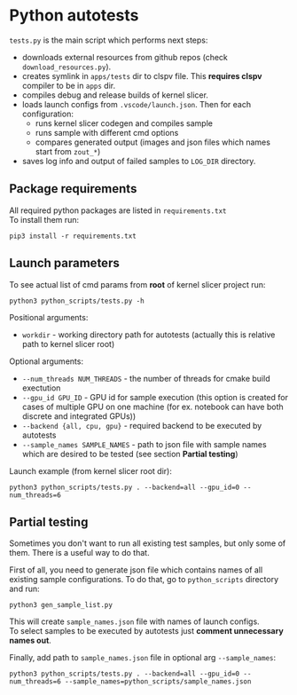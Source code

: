 # Python autotests

`tests.py` is the main script which performs next steps:

* downloads external resources from github repos (check `download_resources.py`).
* creates symlink in `apps/tests` dir to clspv file. This **requires clspv** compiler to be in `apps` dir.
* compiles debug and release builds of kernel slicer.
* loads launch configs from `.vscode/launch.json`. Then for each configuration:
	* runs kernel slicer codegen and compiles sample
	* runs sample with different cmd options
	* compares generated output (images and json files which names start from `zout_*`)
* saves log info and output of failed samples to `LOG_DIR` directory.

## Package requirements

All required python packages are listed in `requirements.txt`\
To install them run:
```
pip3 install -r requirements.txt
```

## Launch parameters

To see actual list of cmd params from **root** of kernel slicer project run:
```
python3 python_scripts/tests.py -h
```

Positional arguments:
* `workdir` - working directory path for autotests (actually this is relative path to kernel slicer root)

Optional arguments:
* `--num_threads NUM_THREADS` - the number of threads for cmake build exectution
* `--gpu_id GPU_ID` - GPU id for sample execution (this option is created for cases of multiple GPU on one machine (for ex. notebook can have both discrete and integrated GPUs))
* `--backend {all, cpu, gpu}` - required backend to be executed by autotests
* `--sample_names SAMPLE_NAMES` - path to json file with sample names which are desired to be tested (see section **Partial testing**)

Launch example (from kernel slicer root dir):
```
python3 python_scripts/tests.py . --backend=all --gpu_id=0 --num_threads=6
```

## Partial testing

Sometimes you don't want to run all existing test samples, but only some of them. There is a useful way to do that.

First of all, you need to generate json file which contains names of all existing sample configurations.
To do that, go to `python_scripts` directory and run:
```
python3 gen_sample_list.py
```
This will create `sample_names.json` file with names of launch configs.\
To select samples to be executed by autotests just **comment unnecessary names out**.


Finally, add path to `sample_names.json` file in optional arg `--sample_names`:
```
python3 python_scripts/tests.py . --backend=all --gpu_id=0 --num_threads=6 --sample_names=python_scripts/sample_names.json
```